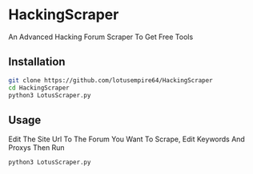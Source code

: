 # HackingScraper 
An Advanced Hacking Forum Scraper To Get Free Tools 
## Installation 
```bash 
git clone https://github.com/lotusempire64/HackingScraper 
cd HackingScraper 
python3 LotusScraper.py 
``` 
## Usage 
Edit The Site Url To The Forum You Want To Scrape, Edit Keywords And Proxys Then Run 
```bash 
python3 LotusScraper.py 
```
